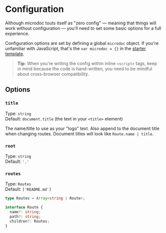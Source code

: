 # Configuration

Although microdoc touts itself as "zero config" — meaning that things will work without configuration — you'll need to set some basic options for a full experience.

Configuration options are set by defining a global `microdoc` object. If you're unfamiliar with JavaScript, that's the `var microdoc = {}` in the [starter template](getting-started.md#starter-template).

> **Tip:** When you're writing the config within inline `<script>` tags, keep in mind because the code is hand-written, you need to be mindful about cross-browser compatibility.

## Options

### `title`

Type: `string`  
Default: `document.title` (the text in your `<title>` element)

The name/title to use as your "logo" text. Also append to the document title when changing routes. Document titles will look like `Route.name | title`.

### `root`

Type: `string`  
Default: `'.'`

### `routes`

Type: `Routes`  
Default: `['README.md']`

```ts
type Routes = Array<string | Route>;

interface Route {
  name?: string;
  path?: string;
  children?: Routes;
}
```
